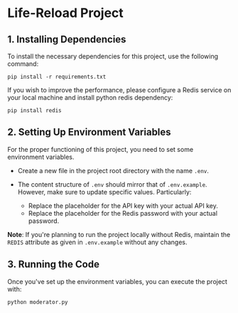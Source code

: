 # Life-Reload Project

## 1. Installing Dependencies

To install the necessary dependencies for this project, use the following command:

```
pip install -r requirements.txt
```

If you wish to improve the performance, please configure a Redis service on your local machine and install python redis dependency:

```
pip install redis
```

## 2. Setting Up Environment Variables

For the proper functioning of this project, you need to set some environment variables.

- Create a new file in the project root directory with the name `.env`.

- The content structure of `.env` should mirror that of `.env.example`. However, make sure to update specific values. Particularly:

  - Replace the placeholder for the API key with your actual API key.
  - Replace the placeholder for the Redis password with your actual password.

**Note**: If you're planning to run the project locally without Redis, maintain the `REDIS` attribute as given in `.env.example` without any changes.

## 3. Running the Code

Once you've set up the environment variables, you can execute the project with:

```
python moderator.py
```
